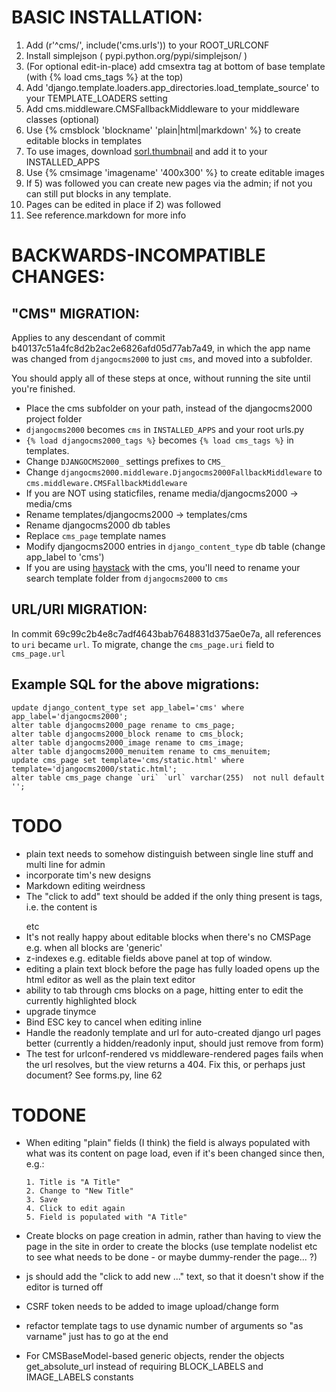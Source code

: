 BASIC INSTALLATION:
==================

1. Add (r'^cms/', include('cms.urls')) to your ROOT_URLCONF
2. Install simplejson ( pypi.python.org/pypi/simplejson/ )
2. (For optional edit-in-place) add cmsextra tag at bottom of base template (with {% load cms_tags %} at the top)
3. Add 'django.template.loaders.app_directories.load_template_source' to your TEMPLATE_LOADERS setting
4. Add cms.middleware.CMSFallbackMiddleware to your middleware classes (optional)
5. Use {% cmsblock 'blockname' 'plain|html|markdown' %} to create editable blocks in templates
6. To use images, download [sorl.thumbnail](https://github.com/sorl/sorl-thumbnail) and add it to your INSTALLED_APPS
7. Use {% cmsimage 'imagename' '400x300' %} to create editable images 
8. If 5) was followed you can create new pages via the admin; if not you can still put blocks in any template.
9. Pages can be edited in place if 2) was followed
10. See reference.markdown for more info




BACKWARDS-INCOMPATIBLE CHANGES:
===============================

"CMS" MIGRATION:
----------------

Applies to any descendant of commit b40137c51a4fc8d2b2ac2e6826afd05d77ab7a49,
in which the app name was changed from `djangocms2000` to just `cms`, and moved
into a subfolder.

You should apply all of these steps at once, without running the site until
you're finished.

- Place the cms subfolder on your path, instead of the djangocms2000 project folder
- `djangocms2000` becomes `cms` in `INSTALLED_APPS` and your root urls.py
- `{% load djangocms2000_tags %}` becomes `{% load cms_tags %}` in templates.
- Change `DJANGOCMS2000_` settings prefixes to `CMS_`
- Change `djangocms2000.middleware.Djangocms2000FallbackMiddleware` to `cms.middleware.CMSFallbackMiddleware`
- If you are NOT using staticfiles, rename media/djangocms2000 -> media/cms
- Rename templates/djangocms2000 -> templates/cms
- Rename djangocms2000 db tables
- Replace `cms_page` template names
- Modify djangocms2000 entries in `django_content_type` db table (change app_label to 'cms')
- If you are using [haystack](http://haystacksearch.org/) with the cms, you'll need to rename your search template folder from `djangocms2000` to `cms`

URL/URI MIGRATION:
------------------

In commit 69c99c2b4e8c7adf4643bab7648831d375ae0e7a, all references to `uri` became
`url`. To migrate, change the `cms_page.uri` field to `cms_page.url`

Example SQL for the above migrations:
-------------------------------------

    update django_content_type set app_label='cms' where app_label='djangocms2000';
    alter table djangocms2000_page rename to cms_page;
    alter table djangocms2000_block rename to cms_block;
    alter table djangocms2000_image rename to cms_image;
    alter table djangocms2000_menuitem rename to cms_menuitem;
    update cms_page set template='cms/static.html' where template='djangocms2000/static.html';
    alter table cms_page change `uri` `url` varchar(255)  not null default '';



TODO
====

- plain text needs to somehow distinguish between single line stuff and multi line for admin
- incorporate tim's new designs
- Markdown editing weirdness
- The "click to add" text should be added if the only thing present is tags, i.e. the content is <p></p> etc
- It's not really happy about editable blocks when there's no CMSPage
  e.g. when all blocks are 'generic'
- z-indexes e.g. editable fields above panel at top of window.
- editing a plain text block before the page has fully loaded opens up the html editor as well as the plain text editor
- ability to tab through cms blocks on a page, hitting enter to edit the currently highlighted block
- upgrade tinymce
- Bind ESC key to cancel when editing inline
- Handle the readonly template and url for auto-created django url pages better (currently a hidden/readonly input, should just remove from form)
- The test for urlconf-rendered vs middleware-rendered pages fails when the url resolves, but the view returns a 404. Fix this, or perhaps just document? See forms.py, line 62


TODONE
======

- When editing "plain" fields (I think) the field is always populated 
  with what was its content on page load, even if it's been changed 
  since then, e.g.:
  	
      1. Title is "A Title"
      2. Change to "New Title"
      3. Save
      4. Click to edit again
      5. Field is populated with "A Title"

- Create blocks on page creation in admin, rather than having to view the page in 
   the site in order to create the blocks (use template nodelist etc to see what 
   needs to be done - or maybe dummy-render the page... ?)
- js should add the "click to add new ..." text, so that it doesn't show if the 
  editor is turned off
- CSRF token needs to be added to image upload/change form
- refactor template tags to use dynamic number of arguments so "as varname" just has to go at the end
- For CMSBaseModel-based generic objects, render the objects get\_absolute\_url instead
  of requiring BLOCK\_LABELS and IMAGE\_LABELS constants
